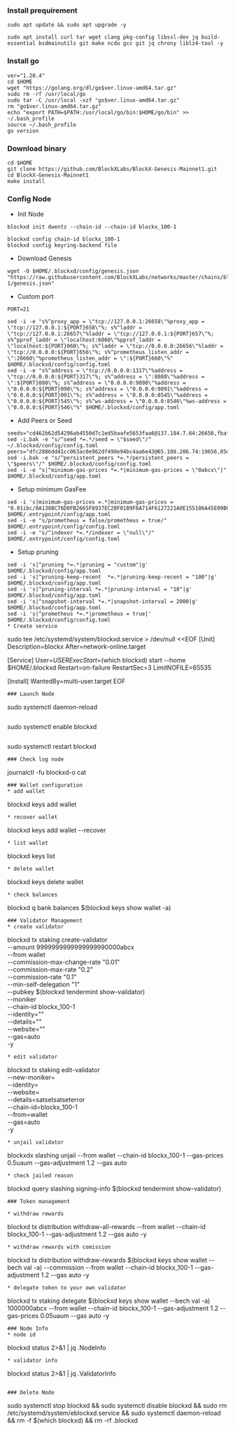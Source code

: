 ### Install prequirement
```
sudo apt update && sudo apt upgrade -y
```
```
sudo apt install curl tar wget clang pkg-config libssl-dev jq build-essential bsdmainutils git make ncdu gcc git jq chrony liblz4-tool -y
```

### Install go
```
ver="1.20.4"
cd $HOME
wget "https://golang.org/dl/go$ver.linux-amd64.tar.gz"
sudo rm -rf /usr/local/go
sudo tar -C /usr/local -xzf "go$ver.linux-amd64.tar.gz"
rm "go$ver.linux-amd64.tar.gz"
echo "export PATH=$PATH:/usr/local/go/bin:$HOME/go/bin" >> ~/.bash_profile
source ~/.bash_profile
go version
```
### Download binary
```
cd $HOME
git clone https://github.com/BlockXLabs/BlockX-Genesis-Mainnet1.git
cd BlockX-Genesis-Mainnet1
make install

```

### Config Node
* Init Node
```
blockxd init dwentz --chain-id --chain-id blockx_100-1
```
```
blockxd config chain-id blockx_100-1
blockxd config keyring-backend file
```
* Download Genesis
```
wget -O $HOME/.blockxd/config/genesis.json "https://raw.githubusercontent.com/BlockXLabs/networks/master/chains/blockx_100-1/genesis.json"
```
* Custom port
```
PORT=21
```
```
sed -i -e "s%^proxy_app = \"tcp://127.0.0.1:26658\"%proxy_app = \"tcp://127.0.0.1:${PORT}658\"%; s%^laddr = \"tcp://127.0.0.1:26657\"%laddr = \"tcp://127.0.0.1:${PORT}657\"%; s%^pprof_laddr = \"localhost:6060\"%pprof_laddr = \"localhost:${PORT}060\"%; s%^laddr = \"tcp://0.0.0.0:26656\"%laddr = \"tcp://0.0.0.0:${PORT}656\"%; s%^prometheus_listen_addr = \":26660\"%prometheus_listen_addr = \":${PORT}660\"%" $HOME/.blockxd/config/config.toml
sed -i -e "s%^address = \"tcp://0.0.0.0:1317\"%address = \"tcp://0.0.0.0:${PORT}317\"%; s%^address = \":8080\"%address = \":${PORT}080\"%; s%^address = \"0.0.0.0:9090\"%address = \"0.0.0.0:${PORT}090\"%; s%^address = \"0.0.0.0:9091\"%address = \"0.0.0.0:${PORT}091\"%; s%^address = \"0.0.0.0:8545\"%address = \"0.0.0.0:${PORT}545\"%; s%^ws-address = \"0.0.0.0:8546\"%ws-address = \"0.0.0.0:${PORT}546\"%" $HOME/.blockxd/config/app.toml
```
* Add Peers or Seed
```
seeds="cd462b62d54296ab4550d7c1ed5baafe5653faa6@137.184.7.64:26656,fbaf65d8f2732cb19269569763de4b75d84f5f52@147.182.238.235:26656,5f21477b66cce124fc61167713243d8de30a9572@137.184.38.212:26656,abddf4491980d5e6c31b44e3640610c77d475d89@146.190.153.165:26656"
sed -i.bak -e "s/^seed *=.*/seed = \"$seed\"/" ~/.blockxd/config/config.toml
peers="dfc2886dd41cc063ac0e962df490e94bc4aa6e43@65.108.206.74:19656,85d0069266e78896f9d9e17915cdfd271ba91dfd@146.190.153.165:26656,adcd9c90cc9fba509fb283e365ecd31bd5c37ff5@49.13.166.213:26656,9b84b33d44a880a520006ae9f75ef030b259cbaf@137.184.38.212:26656,3045517c28ad1965f68c47fa04f08b042834f2f8@143.198.130.3:26656,e15f4d31281036c69fa17269d9b26ff8733511c6@147.182.238.235:26656,34d08633547fc406095ff6d730fdfe65d34b96d0@158.69.125.73:11356,8ebf5e70dad7268a66a9198dbe9006f9140415b6@217.182.211.81:26656,dc240d568509fa275cb870b93de4db1869d7187a@5.78.103.187:26656,72639ce4ce7e0260d7ae129e6acc07dcb54d6af1@167.235.102.45:20656,bc152258668e673a3b63f964fa75afdd478078c7@185.246.85.48:39656,bbe679ddc774dc91b962985c7339a2e7934b8451@207.180.250.5:26656,724b268dbb274e7d4b26503129604a968c9e226b@37.120.189.81:26656"
sed -i.bak -e "s/^persistent_peers *=.*/persistent_peers = \"$peers\"/" $HOME/.blockxd/config/config.toml
sed -i -e "s|^minimum-gas-prices *=.*|minimum-gas-prices = \"0abcx\"|" $HOME/.blockxd/config/app.toml

```
* Setup minimum GasFee
```
sed -i 's|minimum-gas-prices =.*|minimum-gas-prices = "0.01ibc/8A138BC76D0FB2665F8937EC2BF01B9F6A714F6127221A0E155106A45E09BCC5"|g' $HOME/.entrypoint/config/app.toml
sed -i -e "s/prometheus = false/prometheus = true/" $HOME/.entrypoint/config/config.toml
sed -i -e "s/^indexer *=.*/indexer = \"null\"/" $HOME/.entrypoint/config/config.toml
```

* Setup pruning
```
sed -i 's|^pruning *=.*|pruning = "custom"|g' $HOME/.blockxd/config/app.toml
sed -i 's|^pruning-keep-recent  *=.*|pruning-keep-recent = "100"|g' $HOME/.blockxd/config/app.toml
sed -i 's|^pruning-interval *=.*|pruning-interval = "10"|g' $HOME/.blockxd/config/app.toml
sed -i 's|^snapshot-interval *=.*|snapshot-interval = 2000|g' $HOME/.blockxd/config/app.toml
sed -i 's|^prometheus *=.*|prometheus = true|' $HOME/.blockxd/config/config.toml
* Create service
```
sudo tee /etc/systemd/system/blockxd.service > /dev/null <<EOF
[Unit]
Description=blockx
After=network-online.target

[Service]
User=$USER
ExecStart=$(which blockxd) start --home $HOME/.blockxd
Restart=on-failure
RestartSec=3
LimitNOFILE=65535

[Install]
WantedBy=multi-user.target
EOF
```
### Launch Node
```
sudo systemctl daemon-reload 
```
```
sudo systemctl enable blockxd
```
```
sudo systemctl restart blockxd
```
### Check log node
```
journalctl -fu blockxd-o cat
```
### Wallet configuration
* add wallet
```
blockxd keys add wallet
```
* recover wallet
```
blockxd keys add wallet --recover
```
* list wallet
```
blockxd keys list
```
* delete wallet
```
blockxd keys delete wallet
```
* check balances
```
blockxd q bank balances $(blockxd keys show wallet -a)
```
### Validator Management
* create validator
```
blockxd tx staking create-validator \
--amount 9999999999999999990000abcx \
--from wallet \
--commission-max-change-rate "0.01" \
--commission-max-rate "0.2" \
--commission-rate "0.1" \
--min-self-delegation "1" \
--pubkey  $(blockxd tendermint show-validator) \
--moniker \
--chain-id blockx_100-1 \
--identity="" \
--details="" \
--website="" \
--gas=auto \
-y
```
* edit validator
```
blockxd tx staking edit-validator \
--new-moniker= \
--identity= \
--website= \
--details=satsetsatseterror \
--chain-id=blockx_100-1 \
--from=wallet \
--gas=auto \
-y
```
* unjail validator
```
blockxdx slashing unjail --from wallet --chain-id blockx_100-1 --gas-prices 0.5uaum --gas-adjustment 1.2 --gas auto
```
* check jailed reason
```
blockxd query slashing signing-info $(blockxd tendermint show-validator)
```
### Token management

* withdraw rewards
```
blockxd tx distribution withdraw-all-rewards --from wallet --chain-id blockx_100-1  --gas-adjustment 1.2 --gas auto -y
```
* withdraw rewards with comission
```
blockxd tx distribution withdraw-rewards $(blockxd keys show wallet --bech val -a) --commission --from wallet --chain-id blockx_100-1  --gas-adjustment 1.2 --gas auto -y
```
* delegate token to your own validator
```
blockxd tx staking delegate $(blockxd keys show wallet --bech val -a) 1000000abcx --from wallet --chain-id blockx_100-1 --gas-adjustment 1.2 --gas-prices 0.05uaum --gas auto -y
```
### Node Info
* node id
```
blockxd status 2>&1 | jq .NodeInfo
```
* validator info
```
blockxd status 2>&1 | jq .ValidatorInfo
```

### Delete Node
```
sudo systemctl stop blockxd &&
sudo systemctl disable blockxd &&
sudo rm /etc/systemd/system/eblockxd.service &&
sudo systemctl daemon-reload &&
rm -f $(which blockxd) &&
rm -rf .blockxd
```


